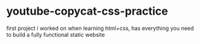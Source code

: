 # youtube-copycat-css-practice
first project i worked on when learning html+css, has everything you need to build a fully functional static website
